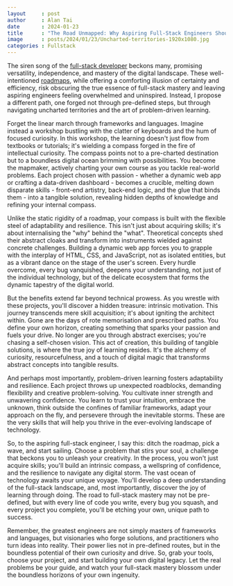 ```yaml
---
layout     : post
author     : Alan Tai
date       : 2024-01-23
title      : "The Road Unmapped: Why Aspiring Full-Stack Engineers Should Forge Their Own Path"
image      : posts/2024/01/23/Uncharted-territories-1920x1080.jpg
categories : Fullstack
---
```

The siren song of the [full-stack developer](https://stackoverflow.blog/2019/10/17/imho-the-mythical-fullstack-engineer/) beckons many, promising versatility, independence, and mastery of the digital landscape. These well-intentioned [roadmaps](https://roadmap.sh/full-stack), while offering a comforting illusion of certainty and efficiency, risk obscuring the true essence of full-stack mastery and leaving aspiring engineers feeling overwhelmed and uninspired. Instead, I propose a different path, one forged not through pre-defined steps, but through navigating uncharted territories and the art of problem-driven learning.

Forget the linear march through frameworks and languages. Imagine instead a workshop bustling with the clatter of keyboards and the hum of focused curiosity. In this workshop, the learning doesn't just flow from textbooks or tutorials; it's wielding a compass forged in the fire of intellectual curiosity. The compass points not to a pre-charted destination but to a boundless digital ocean brimming with possibilities. You become the mapmaker, actively charting your own course as you tackle real-world problems. Each project chosen with passion - whether a dynamic web app or crafting a data-driven dashboard - becomes a crucible, melting down disparate skills - front-end artistry, back-end logic, and the glue that binds them - into a tangible solution, revealing hidden depths of knowledge and refining your internal compass.

Unlike the static rigidity of a roadmap, your compass is built with the flexible steel of adaptability and resilience. This isn't just about acquiring skills; it's about internalising the "why" behind the "what". Theoretical concepts shed their abstract cloaks and transform into instruments wielded against concrete challenges. Building a dynamic web app forces you to grapple with the interplay of HTML, CSS, and JavaScript, not as isolated entities, but as a vibrant dance on the stage of the user's screen. Every hurdle overcome, every bug vanquished, deepens your understanding, not just of the individual technology, but of the delicate ecosystem that forms the dynamic tapestry of the digital world.

But the benefits extend far beyond technical prowess. As you wrestle with these projects, you'll discover a hidden treasure: intrinsic motivation. This journey transcends mere skill acquisition; it's about igniting the architect within. Gone are the days of rote memorisation and prescribed paths. You define your own horizon, creating something that sparks your passion and fuels your drive. No longer are you through abstract exercises; you're chasing a self-chosen vision. This act of creation, this building of tangible solutions, is where the true joy of learning resides. It's the alchemy of curiosity, resourcefulness, and a touch of digital magic that transforms abstract concepts into tangible results.

And perhaps most importantly, problem-driven learning fosters adaptability and resilience. Each project throws up unexpected roadblocks, demanding flexibility and creative problem-solving. You cultivate inner strength and unwavering confidence. You learn to trust your intuition, embrace the unknown, think outside the confines of familiar frameworks, adapt your approach on the fly, and persevere through the inevitable storms. These are the very skills that will help you thrive in the ever-evolving landscape of technology.

So, to the aspiring full-stack engineer, I say this: ditch the roadmap, pick a wave, and start sailing. Choose a problem that stirs your soul, a challenge that beckons you to unleash your creativity. In the process, you won't just acquire skills; you'll build an intrinsic compass, a wellspring of confidence, and the resilience to navigate any digital storm. The vast ocean of technology awaits your unique voyage. You'll develop a deep understanding of the full-stack landscape, and, most importantly, discover the joy of learning through doing. The road to full-stack mastery may not be pre-defined, but with every line of code you write, every bug you squash, and every project you complete, you'll be etching your own, unique path to success.

Remember, the greatest engineers are not simply masters of frameworks and languages, but visionaries who forge solutions, and practitioners who turn ideas into reality. Their power lies not in pre-defined routes, but in the boundless potential of their own curiosity and drive. So, grab your tools, choose your project, and start building your own digital legacy. Let the real problems be your guide, and watch your full-stack mastery blossom under the boundless horizons of your own ingenuity.
